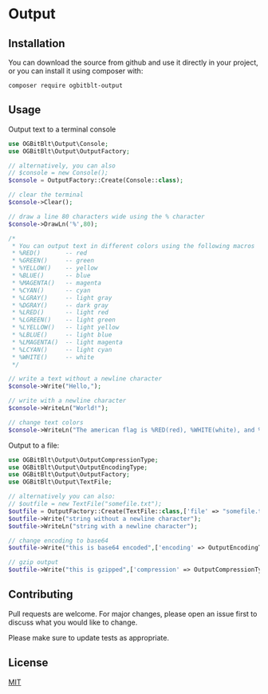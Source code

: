 # Output
## Installation
You can download the source from github and use it directly in your project, or you can install it using composer with:
```
composer require ogbitblt-output
```
## Usage
Output text to a terminal console
``` PHP
use OGBitBlt\Output\Console;
use OGBitBlt\Output\OutputFactory;

// alternatively, you can also
// $console = new Console();
$console = OutputFactory::Create(Console::class);

// clear the terminal
$console->Clear();

// draw a line 80 characters wide using the % character
$console->DrawLn('%',80);

/* 
 * You can output text in different colors using the following macros
 * %RED()       -- red
 * %GREEN()     -- green
 * %YELLOW()    -- yellow
 * %BLUE()      -- blue
 * %MAGENTA()   -- magenta
 * %CYAN()      -- cyan
 * %LGRAY()     -- light gray
 * %DGRAY()     -- dark gray
 * %LRED()      -- light red
 * %LGREEN()    -- light green
 * %LYELLOW()   -- light yellow
 * %LBLUE()     -- light blue
 * %LMAGENTA()  -- light magenta
 * %LCYAN()     -- light cyan
 * %WHITE()     -- white
 */

// write a text without a newline character
$console->Write("Hello,");

// write with a newline character
$console->WriteLn("World!");

// change text colors
$console->WriteLn("The american flag is %RED(red), %WHITE(white), and %BLUE(blue)");
```
Output to a file:
```PHP
use OGBitBlt\Output\OutputCompressionType;
use OGBitBlt\Output\OutputEncodingType;
use OGBitBlt\Output\OutputFactory;
use OGBitBlt\Output\TextFile;

// alternatively you can also:
// $outfile = new TextFile("somefile.txt");
$outfile = OutputFactory::Create(TextFile::class,['file' => "somefile.txt"]);
$outfile->Write("string without a newline character");
$outfile->WriteLn("string with a newline character");

// change encoding to base64
$outfile->Write("this is base64 encoded",['encoding' => OutputEncodingType::Base64]);

// gzip output 
$outfile->Write("this is gzipped",['compression' => OutputCompressionType::Gzip]);
```

## Contributing
Pull requests are welcome. For major changes, please open an issue first
to discuss what you would like to change.

Please make sure to update tests as appropriate.

## License
[MIT](https://choosealicense.com/licenses/mit/)
